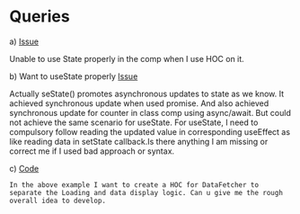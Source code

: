 # Queries

a) [Issue](https://codesandbox.io/s/cool-hermann-hncn2)

Unable to use State properly in the comp when I use HOC on it.


b) Want to useState properly
[Issue](https://codesandbox.io/s/pensive-lumiere-lggyy)

Actually seState() promotes asynchronous updates to state as we know.
It achieved synchronous update when used promise. And also achieved synchronous update for counter in class comp using async/await.
But could not achieve the same scenario for useState. For useState, I need to compulsory follow reading the updated value in corresponding useEffect as like reading data in setState callback.Is there anything I am missing or correct me if I used bad approach or syntax. 


c) [Code](https://codesandbox.io/s/dazzling-bas-rwm88)

    In the above example I want to create a HOC for DataFetcher to separate the Loading and data display logic. Can u give me the rough overall idea to develop.






